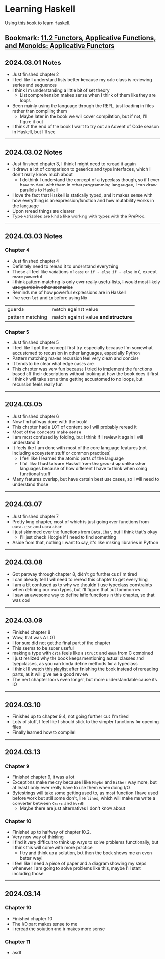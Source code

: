 # Learning Haskell

Using [this book](https://learnyouahaskell.github.io/chapters.html) to learn Haskell.

Bookmark: [11.2 Functors, Applicative Functions, and Monoids: Applicative Functors](https://learnyouahaskell.github.io/functors-applicative-functors-and-monoids.html#applicative-functors)
---

## 2024.03.01 Notes

* Just finished chapter 2
* I feel like I understand lists better because my calc class is reviewing series and sequences
* I think I'm understanding a little bit of set theory
  * List comprehension makes sense when I think of them like they are loops
* Been mainly using the language through the REPL, just loading in files rather than compiling them
  * Maybe later in the book we will cover compilation, but if not, I'll figure it out
* I think at the end of the book I want to try out an Advent of Code season in Haskell, but I'll see

---

## 2024.03.02 Notes

* Just finished chpater 3, I think I might need to reread it again
* It draws a lot of comparison to generics and type interfaces, which I don't really know much about
  * I do think I understand the concept of a typeclass though, so if I ever have to deal with them in other programming langauges, I can draw parallels to Haskell
* I love the fact that Haskell is statically typed, and it makes sense with how everything is an expression/function and how mutability works in the language
* Upon reread things are clearer
* Type variables are kinda like working with types with the PreProc.

---

## 2024.03.03 Notes

### Chapter 4

* Just finished chapter 4
* Definitely need to reread it to understand everything
* These all feel like variations of `case` or `if - else if - else` in `C`, except more powerful
* ~~I think pattern matching is only ever really useful lists, I would most likely use guards in other scenarios~~
* Reminds me of how powerful expressions are in Haskell
* I've seen `let` and `in` before using Nix

<!-- bruh how do tables work in gfm??? -->
|                  |                                       |
| ---------------- | ------------------------------------- |
| guards           | match against value                   |
| pattern matching | match against value **and structure** |
<!-- weird workaround for me wanting to just have a table with no heading -->
<!-- apparently: https://stackoverflow.com/questions/17536216/create-a-table-without-a-header-in-markdown -->
<!-- I wish I was better at HTML, maybe I'll learn web dev -->

### Chapter 5

* Just finished chapter 5
* I feel like I got the concept first try, especially because I'm somewhat accustomed to recursion in other languages, especially Python
* Pattern matching makes recursion feel very clean and concise
* It tends to be clear what edge cases are
* This chapter was very fun because I tried to implement the functions based off their descriptions without looking at how the book does it first
* I think it will take some time getting accustomed to no loops, but recursion feels really fun

---

## 2024.03.05

* Just finished chapter 6
* Now I'm halfway done with the book!
* This chapter had a LOT of content, so I will probably reread it
* Most of the concepts make sense
* I am most confused by folding, but I think if I review it again I will understand it
* It feels like I am done with most of the core language features (not including ecosystem stuff or common practices)
  * I feel like I learned the atomic parts of the language
  * I felt like I had to learn Haskell from the ground up unlike other languages because of how different I have to think when doing functional stuff
* Many features overlap, but have certain best use cases, so I will need to understand those

---

## 2024.03.07

* Just finished chapter 7
* Pretty long chapter, most of which is just going over functions from `Data.List` and `Data.Char`
* I just skimmed over the functions from `Data.Char`, but I think that's okay
  * I'll just check Hoogle if I need to find something
* Aside from that, nothing I want to say, it's like making libraries in Python

---

## 2024.03.08

* Got partway through chapter 8, didn't go further cuz I'm tired
* I can already tell I will need to reread this chapter to get everything
* I am a bit confused as to why we shouldn't use typeclass constraints when defining our own types, but I'll figure that out tommorrow
* I saw an awesome way to define infix functions in this chapter, so that was cool

---

## 2024.03.09

* Finished chapter 8
* Wow, that was A LOT
* I for sure did not get the final part of the chapter
* This seems to be super useful
* making a type with `data` feels like a `struct` and `enum` from C combined
* I just realized why the book keeps mentioning actual classes and tyepclasses, as you can kinda define methods for a typeclass
* I think I'll watch [this playlist](https://www.youtube.com/playlist?list=PLe7Ei6viL6jGp1Rfu0dil1JH1SHk9bgDV) after finishing the book instead of rereading parts, as it will give me a good review
* The next chapter looks even longer, but more understandable cause its IO

---

## 2024.03.10

* Finished up to chapter 9.4, not going further cuz I'm tired
* Lots of stuff, I feel like I should stick to the simpler functions for opening files
* Finally learned how to compile!

---

## 2024.03.13

### Chapter 9

* Finished chapter 9, it was a lot
* Exceptions make me cry because I like `Maybe` and `Either` way more, but at least I only ever really have to use them when doing I/O
* Bytestrings will take some getting used to, as most function I have used before work but still some don't, like `lines`, which will make me write a converter between `Chars` and `Word8`
  * Maybe there are just alternatives I don't know about

### Chapter 10

* Finished up to halfway of chapter 10.2.
* Very new way of thinking
* I find it very difficult to think up ways to solve problems functionally, but I think this will come with more practice
  * I try and think up a solution, but then the book shows me an even better way!
* I feel like I need a piece of paper and a diagram showing my steps whenever I am going to solve problems like this, maybe I'll start including those

---

## 2024.03.14

### Chapter 10

* Finished chapter 10
* The I/O part makes sense to me
* I reread the solution and it makes more sense

### Chapter 11

* asdf